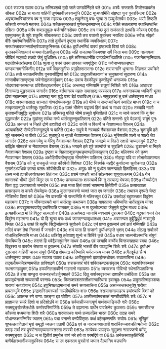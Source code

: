 001	सञ्जय उवाच
001a	तस्मिञ्शब्दे मृदौ जाते पाण्डवैर्निहते बले
001c	अश्वैः सप्तशतैः शिष्टैरुपावर्तत सौबलः
002a	स यात्वा वाहिनीं तूर्णमब्रवीत्त्वरयन्युधि
002c	युध्यध्वमिति संहृष्टाः पुनः पुनररिन्दमः
002e	अपृच्छत्क्षत्रियांस्तत्र क्व नु राजा महारथः
003a	शकुनेस्तु वचः श्रुत्वा त ऊचुर्भरतर्षभ
003c	असौ तिष्ठति कौरव्यो रणमध्ये महारथः
004a	यत्रैतत्सुमहच्छत्रं पूर्णचन्द्रसमप्रभम्
004c	यत्रैते सतलत्राणा रथास्तिष्ठन्ति दंशिताः
005a	यत्रैष शब्दस्तुमुलः पर्जन्यनिनदोपमः
005c	तत्र गच्छ द्रुतं राजंस्ततो द्रक्ष्यसि कौरवम्
006a	एवमुक्तस्तु तैः शूरैः शकुनिः सौबलस्तदा
006c	प्रययौ तत्र यत्रासौ पुत्रस्तव नराधिप
006e	सर्वतः संवृतो वीरैः समरेष्वनिवर्तिभिः
007a	ततो दुर्योधनं दृष्ट्वा रथानीके व्यवस्थितम्
007c	सरथांस्तावकान्सर्वान्हर्षयञ्शकुनिस्ततः
008a	दुर्योधनमिदं वाक्यं हृष्टरूपो विशां पते
008c	कृतकार्यमिवात्मानं मन्यमानोऽब्रवीन्नृपम्
009a	जहि राजन्रथानीकमश्वाः सर्वे जिता मया
009c	नात्यक्त्वा जीवितं सङ्ख्ये शक्यो जेतुं युधिष्ठिरः
010a	हते तस्मिन्रथानीके पाण्डवेनाभिपालिते
010c	गजानेतान्हनिष्यामः पदातींश्चेतरांस्तथा
011a	श्रुत्वा तु वचनं तस्य तावका जयगृद्धिनः
011c	जवेनाभ्यपतन्हृष्टाः पाण्डवानामनीकिनीम्
012a	सर्वे विवृततूणीराः प्रगृहीतशरासनाः
012c	शरासनानि धुन्वानाः सिंहनादं प्रचक्रिरे
013a	ततो ज्यातलनिर्घोषः पुनरासीद्विशां पते
013c	प्रादुरासीच्छराणां च सुमुक्तानां सुदारुणः
014a	तान्समीपगतान्दृष्ट्वा जवेनोद्यतकार्मुकान्
014c	उवाच देवकीपुत्रं कुन्तीपुत्रो धनञ्जयः
015a	चोदयाश्वानसम्भ्रान्तः प्रविशैतद्बलार्णवम्
015c	अन्तमद्य गमिष्यामि शत्रूणां निशितैः शरैः
016a	अष्टादश दिनान्यद्य युद्धस्यास्य जनार्दन
016c	वर्तमानस्य महतः समासाद्य परस्परम्
017a	अनन्तकल्पा ध्वजिनी भूत्वा ह्येषां महात्मनाम्
017c	क्षयमद्य गता युद्धे पश्य दैवं यथाविधम्
018a	समुद्रकल्पं तु बलं धार्तराष्ट्रस्य माधव
018c	अस्मानासाद्य सञ्जातं गोष्पदोपममच्युत
019a	हते भीष्मे च सन्दध्याच्छिवं स्यादिह माधव
019c	न च तत्कृतवान्मूढो धार्तराष्ट्रः सुबालिशः
020a	उक्तं भीष्मेण यद्वाक्यं हितं पथ्यं च माधव
020c	तच्चापि नासौ कृतवान्वीतबुद्धिः सुयोधनः
021a	तस्मिंस्तु पतिते भीष्मे प्रच्युते पृथिवीतले
021c	न जाने कारणं किं नु येन युद्धमवर्तत
022a	मूढांस्तु सर्वथा मन्ये धार्तराष्ट्रान्सुबालिशान्
022c	पतिते शन्तनोः पुत्रे येऽकार्षुः संयुगं पुनः
023a	अनन्तरं च निहते द्रोणे ब्रह्मविदां वरे
023c	राधेये च विकर्णे च नैवाशाम्यत वैशसम्
024a	अल्पावशिष्टे सैन्येऽस्मिन्सूतपुत्रे च पातिते
024c	सपुत्रे वै नरव्याघ्रे नैवाशाम्यत वैशसम्
025a	श्रुतायुषि हते शूरे जलसन्धे च पौरवे
025c	श्रुतायुधे च नृपतौ नैवाशाम्यत वैशसम्
026a	भूरिश्रवसि शल्ये च शाल्वे चैव जनार्दन
026c	आवन्त्येषु च वीरेषु नैवाशाम्यत वैशसम्
027a	जयद्रथे च निहते राक्षसे चाप्यलायुधे
027c	बाह्लिके सोमदत्ते च नैवाशाम्यत वैशसम्
028a	भगदत्ते हते शूरे काम्बोजे च सुदक्षिणे
028c	दुःशासने च निहते नैवाशाम्यत वैशसम्
029a	दृष्ट्वा च निहताञ्शूरान्पृथङ्माण्डलिकान्नृपान्
029c	बलिनश्च रणे कृष्ण नैवाशाम्यत वैशसम्
030a	अक्षौहिणीपतीन्दृष्ट्वा भीमसेनेन पातितान्
030c	मोहाद्वा यदि वा लोभान्नैवाशाम्यत वैशसम्
031a	को नु राजकुले जातः कौरवेयो विशेषतः
031c	निरर्थकं महद्वैरं कुर्यादन्यः सुयोधनात्
032a	गुणतोऽभ्यधिकं ज्ञात्वा बलतः शौर्यतोऽपि वा
032c	अमूढः को नु युध्येत जानन्प्राज्ञो हिताहितम्
033a	यन्न तस्य मनो ह्यासीत्त्वयोक्तस्य हितं वचः
033c	प्रशमे पाण्डवैः सार्धं सोऽन्यस्य शृणुयात्कथम्
034a	येन शान्तनवो भीष्मो द्रोणो विदुर एव च
034c	प्रत्याख्याताः शमस्यार्थे किं नु तस्याद्य भेषजम्
035a	मौर्ख्याद्येन पिता वृद्धः प्रत्याख्यातो जनार्दन
035c	तथा माता हितं वाक्यं भाषमाणा हितैषिणी
035e	प्रत्याख्याता ह्यसत्कृत्य स कस्मै रोचयेद्वचः
036a	कुलान्तकरणो व्यक्तं जात एष जनार्दन
036c	तथास्य दृश्यते चेष्टा नीतिश्चैव विशां पते
036e	नैष दास्यति नो राज्यमिति मे मतिरच्युत
037a	उक्तोऽहं बहुशस्तात विदुरेण महात्मना
037c	न जीवन्दास्यते भागं धार्तराष्ट्रः कथञ्चन
038a	यावत्प्राणा धमिष्यन्ति धार्तराष्ट्रस्य मानद
038c	तावद्युष्मास्वपापेषु प्रचरिष्यति पातकम्
039a	न स युक्तोऽन्यथा जेतुमृते युद्धेन माधव
039c	इत्यब्रवीत्सदा मां हि विदुरः सत्यदर्शनः
040a	तत्सर्वमद्य जानामि व्यवसायं दुरात्मनः
040c	यदुक्तं वचनं तेन विदुरेण महात्मना
041a	यो हि श्रुत्वा वचः पथ्यं जामदग्न्याद्यथातथम्
041c	अवामन्यत दुर्बुद्धिर्ध्रुवं नाशमुखे स्थितः
042a	उक्तं हि बहुभिः सिद्धैर्जातमात्रे सुयोधने
042c	एनं प्राप्य दुरात्मानं क्षयं क्षत्रं गमिष्यति
043a	तदिदं वचनं तेषां निरुक्तं वै जनार्दन
043c	क्षयं याता हि राजानो दुर्योधनकृते भृशम्
044a	सोऽद्य सर्वान्रणे योधान्निहनिष्यामि माधव
044c	क्षत्रियेषु हतेष्वाशु शून्ये च शिबिरे कृते
045a	वधाय चात्मनोऽस्माभिः संयुगं रोचयिष्यति
045c	तदन्तं हि भवेद्वैरमनुमानेन माधव
046a	एवं पश्यामि वार्ष्णेय चिन्तयन्प्रज्ञया स्वया
046c	विदुरस्य च वाक्येन चेष्टया च दुरात्मनः
047a	संयाहि भारतीं वीर यावद्धन्मि शितैः शरैः
047c	दुर्योधनं दुरात्मानं वाहिनीं चास्य संयुगे
048a	क्षेममद्य करिष्यामि धर्मराजस्य माधव
048c	हत्वैतद्दुर्बलं सैन्यं धार्तराष्ट्रस्य पश्यतः
049	सञ्जय उवाच
049a	अभीशुहस्तो दाशार्हस्तथोक्तः सव्यसाचिना
049c	तद्बलौघममित्राणामभीतः प्राविशद्रणे
050a	शरासनवरं घोरं शक्तिकण्टकसंवृतम्
050c	गदापरिघपन्थानं रथनागमहाद्रुमम्
051a	हयपत्तिलताकीर्णं गाहमानो महायशाः
051c	व्यचरत्तत्र गोविन्दो रथेनातिपताकिना
052a	ते हयाः पाण्डुरा राजन्वहन्तोऽर्जुनमाहवे
052c	दिक्षु सर्वास्वदृश्यन्त दाशार्हेण प्रचोदिताः
053a	ततः प्रायाद्रथेनाजौ सव्यसाची परन्तपः
053c	किरञ्शरशतांस्तीक्ष्णान्वारिधारा इवाम्बुदः
054a	प्रादुरासीन्महाञ्शब्दः शराणां नतपर्वणाम्
054c	इषुभिश्छाद्यमानानां समरे सव्यसाचिना
055a	असज्जन्तस्तनुत्रेषु शरौघाः प्रापतन्भुवि
055c	इन्द्राशनिसमस्पर्शा गाण्डीवप्रेषिताः शराः
056a	नरान्नागान्समाहत्य हयांश्चापि विशां पते
056c	अपतन्त रणे बाणाः पतङ्गा इव घोषिणः
057a	आसीत्सर्वमवच्छन्नं गाण्डीवप्रेषितैः शरैः
057c	न प्राज्ञायन्त समरे दिशो वा प्रदिशोऽपि वा
058a	सर्वमासीज्जगत्पूर्णं पार्थनामाङ्कितैः शरैः
058c	रुक्मपुङ्खैस्तैलधौतैः कर्मारपरिमार्जितैः
059a	ते दह्यमानाः पार्थेन पावकेनेव कुञ्जराः
059c	समासीदन्त कौरव्या वध्यमानाः शितैः शरैः
060a	शरचापधरः पार्थः प्रज्वलन्निव भारत
060c	ददाह समरे योधान्कक्षमग्निरिव ज्वलन्
061a	यथा वनान्ते वनपैर्विसृष्टः कक्षं दहेत्कृष्णगतिः सघोषः
061c	भूरिद्रुमं शुष्कलतावितानं भृशं समृद्धो ज्वलनः प्रतापी
062a	एवं स नाराचगणप्रतापी शरार्चिरुच्चावचतिग्मतेजाः
062c	ददाह सर्वां तव पुत्रसेनाममृष्यमाणस्तरसा तरस्वी
063a	तस्येषवः प्राणहराः सुमुक्ता नासज्जन्वै वर्मसु रुक्मपुङ्खाः
063c	न च द्वितीयं प्रमुमोच बाणं नरे हये वा परमद्विपे वा
064a	अनेकरूपाकृतिभिर्हि बाणैर्महारथानीकमनुप्रविश्य
064c	स एव एकस्तव पुत्रसेनां जघान दैत्यानिव वज्रपाणिः

